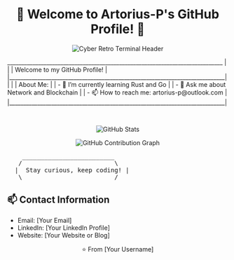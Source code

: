 <!-- README.md -->

<h1 align="center">👋 Welcome to Artorius-P's GitHub Profile! 👋</h1>

<!-- Retro Terminal Style Background -->
<p align="center">
  <img src="https://via.placeholder.com/800x200/000000/008000?text=Cyber+Retro+Terminal" alt="Cyber Retro Terminal Header"/>
</p>
 _____________________________________________________________________________
 |                                                                             |
 |                          Welcome to my GitHub Profile!                      |
 |_____________________________________________________________________________|
 |                                                                             |
 |  About Me:                                                                  |
 |  - 🌱 I’m currently learning Rust and Go                                    |
 |  - 💬 Ask me about Network and Blockchain                                   |
 |  - 📫 How to reach me: artorius-p@outlook.com                               |
 |_____________________________________________________________________________|
<!-- ASCII Art and Personal Introduction -->
<pre>


</pre>

<!-- GitHub Stats -->
<p align="center">
  <img src="https://github-readme-stats.vercel.app/api?username=Artorius-P&show_icons=true&theme=radical" alt="GitHub Stats" />
</p>

<!-- Dynamic GitHub Contribution Graph -->
<p align="center">
  <img src="https://github-readme-streak-stats.herokuapp.com/?user=Artorius-P&theme=dark" alt="GitHub Contribution Graph" />
</p>


<!-- ASCII Art -->
<pre>
    _________________________
   /                         \
  |  Stay curious, keep coding! |
   \_________________________/
</pre>

<!-- Contact Information -->
## 📫 Contact Information
- Email: [Your Email]
- LinkedIn: [Your LinkedIn Profile]
- Website: [Your Website or Blog]

<!-- Footer -->
<footer align="center">
  ⭐️ From [Your Username]
</footer>
